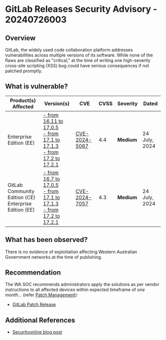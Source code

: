 # GitLab Releases Security Advisory - 20240726003

## Overview

GitLab, the widely used code collaboration platform addresses vulnerabilities across multiple versions of its software. While none of the flaws are classified as "critical," at the time of writing one high-severity cross-site scripting (XSS) bug could have serious consequences if not patched promptly.

## What is vulnerable?

| Product(s) Affected          | Version(s)      | CVE                                                             | CVSS | Severity   | Dated         |
| ------ | ----- | --- | ---- | ---------- | ------------- |
| Enterprise Edition (EE) | [- from 16.11 to 17.0.5 <br/> - from 17.1 to 17.1.3 <br/> - from 17.2 to 17.2.1]((https://about.gitlab.com/releases/2024/07/24/patch-release-gitlab-17-2-1-released/)) | [CVE-2024-5067](https://nvd.nist.gov/vuln/detail/CVE-2024-5067) | 4.4  | **Medium** | 24 July, 2024 |
| GitLab Community Edition (CE) <br/> Enterprise Edition (EE)| [- from 16.7 to 17.0.5 <br/> - from 17.1 to 17.1.3 <br/> - from 17.2 to 17.2.1]((https://about.gitlab.com/releases/2024/07/24/patch-release-gitlab-17-2-1-released/))                 | [CVE-2024-7057](https://nvd.nist.gov/vuln/detail/CVE-2024-7057) | 4.3  | **Medium** | 24 July, 2024 |


## What has been observed?

There is no evidence of exploitation affecting Western Australian Government networks at the time of publishing.

## Recommendation

The WA SOC recommends administrators apply the solutions as per vendor instructions to all affected devices within expected timeframe of *one month...* (refer [Patch Management](../guidelines/patch-management.md)):

- [GitLab Patch Release](https://about.gitlab.com/releases/2024/07/24/patch-release-gitlab-17-2-1-released/)

## Additional References

- [Securityonline blog post](https://securityonline.info/gitlab-patches-six-security-flaws-urges-immediate-update/)
